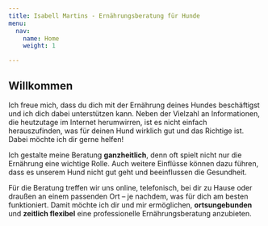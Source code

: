 ```yaml
---
title: Isabell Martins - Ernährungsberatung für Hunde
menu:
  nav:
    name: Home
    weight: 1

---
```

## Willkommen

Ich freue mich, dass du dich mit der Ernährung deines Hundes beschäftigst und ich dich dabei unterstützen kann. Neben der Vielzahl an Informationen, die heutzutage im Internet herumwirren, ist es nicht einfach herauszufinden, was für deinen Hund wirklich gut und das Richtige ist. Dabei möchte ich dir gerne helfen!

Ich gestalte meine Beratung **ganzheitlich**, denn oft spielt nicht nur die Ernährung eine wichtige Rolle. Auch weitere Einflüsse können dazu führen, dass es unserem Hund nicht gut geht und beeinflussen die Gesundheit.

Für die Beratung treffen wir uns online, telefonisch, bei dir zu Hause oder draußen an einem passenden Ort – je nachdem, was für dich am besten funktioniert. Damit möchte ich dir und mir ermöglichen, **ortsungebunden** und **zeitlich flexibel** eine professionelle Ernährungsberatung anzubieten.